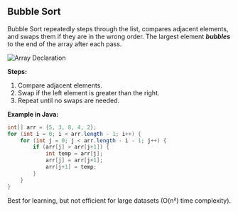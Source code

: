 ## Bubble Sort

Bubble Sort repeatedly steps through the list, compares adjacent elements, and swaps them if they are in the wrong order. The largest element **_bubbles_** to the end of the array after each pass.

![Array Declaration](../photos/BubbleSort.gif)

**Steps:**

1. Compare adjacent elements.
2. Swap if the left element is greater than the right.
3. Repeat until no swaps are needed.

**Example in Java:**

```java
int[] arr = {5, 3, 8, 4, 2};
for (int i = 0; i < arr.length - 1; i++) {
    for (int j = 0; j < arr.length - i - 1; j++) {
        if (arr[j] > arr[j+1]) {
            int temp = arr[j];
            arr[j] = arr[j+1];
            arr[j+1] = temp;
        }
    }
}
```

Best for learning, but not efficient for large datasets (O(n²) time complexity).
